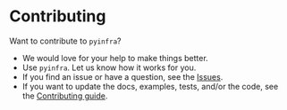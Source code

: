 # Contributing

Want to contribute to ``pyinfra``?

+ We would love for your help to make things better.
+ Use ``pyinfra``. Let us know how it works for you.
+ If you find an issue or have a question, see the [Issues](https://github.com/Fizzadar/pyinfra/issues).
+ If you want to update the docs, examples, tests, and/or the code, see the
[Contributing guide](https://github.com/Fizzadar/pyinfra/blob/master/CONTRIBUTING.md).
